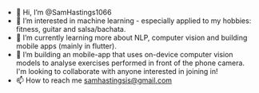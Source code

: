 - 👋 Hi, I’m @SamHastings1066
- 👀 I’m interested in machine learning - especially applied to my hobbies: fitness, guitar and salsa/bachata.
- 🌱 I’m currently learning more about NLP, computer vision and building mobile apps (mainly in flutter).
- 💞️ I’m building an mobile-app that uses on-device computer vision models to analyse exercises performed in front of the phone camera. I'm looking to collaborate with anyone interested in joining in!
- 📫 How to reach me samhastingsis@gmail.com
